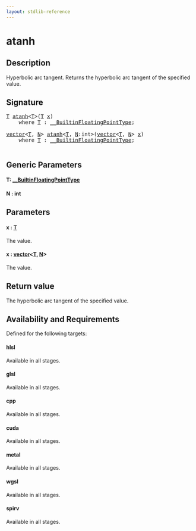 ```yaml
---
layout: stdlib-reference
---
```


# atanh

## Description

Hyperbolic arc tangent. Returns the hyperbolic arc tangent of the specified value.



## Signature 

<pre>
<a href="atanh.html#typeparam-T" class="code_type">T</a> <a href="atanh.html">atanh</a>&lt;<a href="atanh.html#typeparam-T" class="code_type">T</a>&gt;(<a href="atanh.html#typeparam-T" class="code_type">T</a> <a href="atanh.html#decl-x" class="code_param">x</a>)
    <span class='code_keyword'>where</span> <a href="atanh.html#typeparam-T" class="code_type">T</a> : <a href="../interfaces/0_builtinfloatingpointtype-029hm/index.html" class="code_type">__BuiltinFloatingPointType</a>;

<a href="../types/vector/index.html" class="code_type">vector</a>&lt;<a href="atanh.html#typeparam-T" class="code_type">T</a>, <a href="atanh.html#decl-N" class="code_var">N</a>&gt; <a href="atanh.html">atanh</a>&lt;<a href="atanh.html#typeparam-T" class="code_type">T</a>, <a href="atanh.html#decl-N" class="code_var">N</a>:<span class="code_keyword">int</span>&gt;(<a href="../types/vector/index.html" class="code_type">vector</a>&lt;<a href="atanh.html#typeparam-T" class="code_type">T</a>, <a href="atanh.html#decl-N" class="code_var">N</a>&gt; <a href="atanh.html#decl-x" class="code_param">x</a>)
    <span class='code_keyword'>where</span> <a href="atanh.html#typeparam-T" class="code_type">T</a> : <a href="../interfaces/0_builtinfloatingpointtype-029hm/index.html" class="code_type">__BuiltinFloatingPointType</a>;

</pre>

## Generic Parameters

####  <a id="typeparam-T"></a>T: [\_\_BuiltinFloatingPointType](../interfaces/0_builtinfloatingpointtype-029hm/index.html)
####  <a id="decl-N"></a>N  : int

## Parameters

####  <a id="decl-x"></a>x  : [T](atanh.html#typeparam-T)
The value.

####  <a id="decl-x"></a>x  : [vector](../types/vector/index.html)\<[T](../types/vector/index.html#typeparam-T), [N](../types/vector/index.html#decl-N)\>
The value.


## Return value
The hyperbolic arc tangent of the specified value.


## Availability and Requirements

Defined for the following targets:

#### hlsl
Available in all stages.

#### glsl
Available in all stages.

#### cpp
Available in all stages.

#### cuda
Available in all stages.

#### metal
Available in all stages.

#### wgsl
Available in all stages.

#### spirv
Available in all stages.



